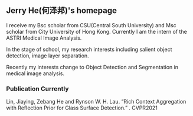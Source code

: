 ## Jerry He(何泽邦)'s homepage

I receive my Bsc scholar from CSU(Central South University) and Msc scholar from City University of Hong Kong. Currently I am the intern of the ASTRI Medical Image Analysis.


In the stage of school, my research interests including salient object detection, image layer separation. 

Recently my interests change to Object Detection and Segmentation in medical image analysis.

### Publication Currently

Lin, Jiaying, Zebang He and Rynson W. H. Lau. “Rich Context Aggregation with Reflection Prior for Glass Surface Detection.” . CVPR2021

